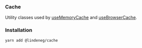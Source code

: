 ### Cache

Utility classes used by [useMemoryCache](https://github.com/lindeneg/cl-react-hooks/tree/master/packages/memory-cache) and [useBrowserCache](https://github.com/lindeneg/cl-react-hooks/tree/master/packages/browser-cache).

### Installation

`yarn add @lindeneg/cache`
